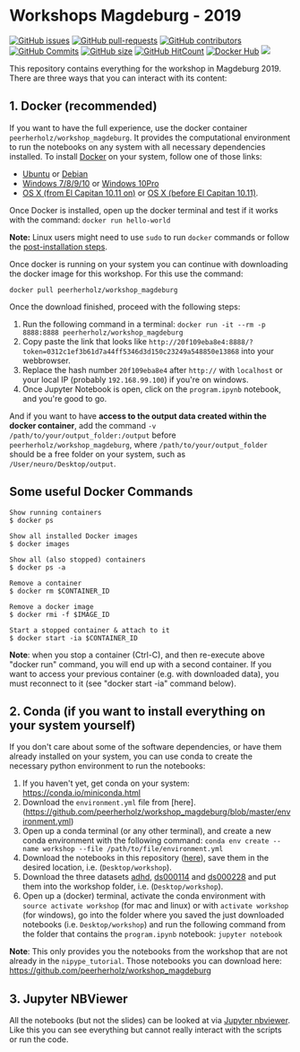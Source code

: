 # Workshops Magdeburg - 2019

[![GitHub issues](https://img.shields.io/github/issues/peerherholz/workshop_magdeburg.svg)](https://github.com/peerherholz/workshop_magdeburg/issues/)
[![GitHub pull-requests](https://img.shields.io/github/issues-pr/peerherholz/workshop_magdeburg.svg)](https://github.com/peerherholz/workshop_magdeburg/pulls/)
[![GitHub contributors](https://img.shields.io/github/contributors/peerherholz/workshop_magdeburg.svg)](https://GitHub.com/peerherholz/workshop_magdeburg/graphs/contributors/)
[![GitHub Commits](https://github-basic-badges.herokuapp.com/commits/peerherholz/workshop_magdeburg.svg)](https://github.com/peerherholz/workshop_magdeburg/commits/master)
[![GitHub size](https://github-size-badge.herokuapp.com/peerherholz/workshop_magdeburg.svg)](https://github.com/peerherholz/workshop_magdeburg/archive/master.zip)
[![GitHub HitCount](http://hits.dwyl.io/peerherholz/workshop_magdeburg.svg)](http://hits.dwyl.io/peerherholz/workshop_magdeburg)
[![Docker Hub](https://img.shields.io/docker/pulls/peerherholz/workshop_magdeburg.svg?maxAge=2592000)](https://hub.docker.com/r/peerherholz/workshop_magdeburg/)
![](https://img.shields.io/badge/Supported%20by-%20CONP%2FPCNO-red?link=https://conp.ca/)

This repository contains everything for the workshop in Magdeburg 2019. There are three ways that you can interact with its content:

## 1. Docker (recommended)

If you want to have the full experience, use the docker container `peerherholz/workshop_magdeburg`. It provides the computational environment to run the notebooks on any system with all necessary dependencies installed. To install [Docker](https://www.docker.com/) on your system, follow one of those links:

 - [Ubuntu](https://docs.docker.com/engine/installation/linux/ubuntu/) or [Debian](https://docs.docker.com/engine/installation/linux/docker-ce/debian/)
 - [Windows 7/8/9/10](https://docs.docker.com/toolbox/toolbox_install_windows/) or [Windows 10Pro](https://docs.docker.com/docker-for-windows/install/)
 - [OS X (from El Capitan 10.11 on)](https://docs.docker.com/docker-for-mac/install/) or [OS X (before El Capitan 10.11)](https://docs.docker.com/toolbox/toolbox_install_mac/).

Once Docker is installed, open up the docker terminal and test if it works with the command: `docker run hello-world`

**Note:** Linux users might need to use ``sudo`` to run ``docker`` commands or follow the [post-installation steps](https://docs.docker.com/engine/installation/linux/linux-postinstall/).

Once docker is running on your system you can continue with downloading the docker image for this workshop. For this use the command:

`docker pull peerherholz/workshop_magdeburg`

Once the download finished, proceed with the following steps:

1. Run the following command in a terminal: ```docker run -it --rm -p 8888:8888 peerherholz/workshop_magdeburg```
1. Copy paste the link that looks like ```http://20f109eba8e4:8888/?token=0312c1ef3b61d7a44ff5346d3d150c23249a548850e13868``` into your webbrowser.
1. Replace the hash number ```20f109eba8e4``` after `http://` with `localhost` or your local IP (probably `192.168.99.100`) if you're on windows.
1. Once Jupyter Notebook is open, click on the `program.ipynb` notebook, and you're good to go.

And if you want to have **access to the output data created within the docker container**, add the command  `-v /path/to/your/output_folder:/output` before `peerherholz/workshop_magdeburg`, where `/path/to/your/output_folder` should be a free folder on your system, such as `/User/neuro/Desktop/output`.

## Some useful Docker Commands

    Show running containers
    $ docker ps

    Show all installed Docker images
    $ docker images

    Show all (also stopped) containers
    $ docker ps -a

    Remove a container
    $ docker rm $CONTAINER_ID

    Remove a docker image
    $ docker rmi -f $IMAGE_ID

    Start a stopped container & attach to it
    $ docker start -ia $CONTAINER_ID

**Note**: when you stop a container (Ctrl-C), and then re-execute above "docker run" command, you will end up with a second container. If you want to access your previous container (e.g. with downloaded data), you must reconnect to it (see "docker start -ia" command below).



## 2. Conda (if you want to install everything on your system yourself)

If you don't care about some of the software dependencies, or have them already installed on your system, you can use conda to create the necessary python environment to run the notebooks:

1. If you haven't yet, get conda on your system: https://conda.io/miniconda.html
2. Download the `environment.yml` file from [here].(https://github.com/peerherholz/workshop_magdeburg/blob/master/environment.yml)
3. Open up a conda terminal (or any other terminal), and create a new conda environment with the following command: `conda env create --name workshop --file /path/to/file/environment.yml`
4. Download the notebooks in this repository ([here](https://github.com/peerherholz/workshop_magdeburg/archive/master.zip)), save them in the desired location, i.e. (`Desktop/workshop`).
5. Download the three datasets [adhd](https://www.dropbox.com/sh/wl0auzjfnp2jia3/AAChCae4sCHzB8GJ02VHGOYQa?dl=1), [ds000114](https://www.dropbox.com/sh/s0m8iz8fer3j5el/AACMamy4DyTMHMBud1IVgEDka?dl=1) and [ds000228](https://drive.google.com/file/d/1TWMVjjsBzWJvOx_uq-YVbJU4Yw0Ob0Wh/view?usp=sharing) and put them into the workshop folder, i.e. (`Desktop/workshop`).
6. Open up a (docker) terminal, activate the conda environment with `source activate workshop` (for mac and linux) or with `activate workshop` (for windows), go into the folder where you saved the just downloaded notebooks (i.e. `Desktop/workshop`) and run the following command from the folder that contains the `program.ipynb` notebook: `jupyter notebook`

**Note**: This only provides you the notebooks from the workshop that are not already in the `nipype_tutorial`. Those notebooks you can download here: https://github.com/peerherholz/workshop_magdeburg


## 3. Jupyter NBViewer

All the notebooks (but not the slides) can be looked at via [Jupyter nbviewer](https://nbviewer.jupyter.org/github/PeerHerholz/workshop_magdeburg/blob/master/program.ipynb). Like this you can see everything but cannot really interact with the scripts or run the code.
